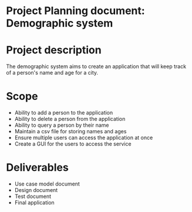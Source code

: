 # Project Planning document: Demographic system

# Project description 

The demographic system aims to create an application that will keep track of a person's name and age for a city.

# Scope

- Ability to add a person to the application
- Ability to delete a person from the application 
- Ability to query a person by their name 
- Maintain a csv file for storing names and ages 
- Ensure multiple users can access the application at once
- Create a GUI for the users to access the service

# Deliverables 
- Use case model document 
- Design document 
- Test document
- Final application



